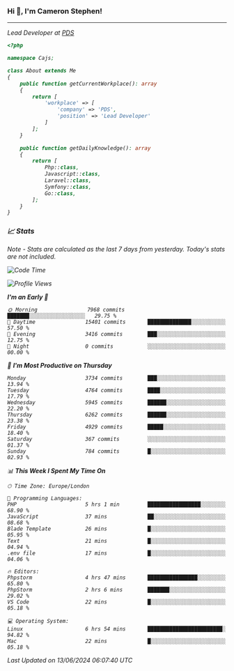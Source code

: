 ### Hi 👋, I'm Cameron Stephen!
<hr>
<p><em>Lead Developer at <a href="https://prindatasolutions.co.uk">PDS</a></p>


```php
<?php

namespace Cajs;

class About extends Me
{
    public function getCurrentWorkplace(): array
    {
        return [
            'workplace' => [
                'company' => 'PDS',
                'position' => 'Lead Developer'
            ]
        ];
    }

    public function getDailyKnowledge(): array
    {
        return [
            Php::class,
            Javascript::class,
            Laravel::class,
            Symfony::class,
            Go::class,
        ];
    }
}
```

### 📈 Stats
<p><em>Note - Stats are calculated as the last 7 days from yesterday. Today's stats are not included.</em></p>


<!--START_SECTION:waka-->
![Code Time](http://img.shields.io/badge/Code%20Time-3%2C841%20hrs%2025%20mins-blue)

![Profile Views](http://img.shields.io/badge/Profile%20Views-0-blue)

**I'm an Early 🐤** 

```text
🌞 Morning                7968 commits        ███████░░░░░░░░░░░░░░░░░░   29.75 % 
🌆 Daytime                15401 commits       ██████████████░░░░░░░░░░░   57.50 % 
🌃 Evening                3416 commits        ███░░░░░░░░░░░░░░░░░░░░░░   12.75 % 
🌙 Night                  0 commits           ░░░░░░░░░░░░░░░░░░░░░░░░░   00.00 % 
```
📅 **I'm Most Productive on Thursday** 

```text
Monday                   3734 commits        ███░░░░░░░░░░░░░░░░░░░░░░   13.94 % 
Tuesday                  4764 commits        ████░░░░░░░░░░░░░░░░░░░░░   17.79 % 
Wednesday                5945 commits        ██████░░░░░░░░░░░░░░░░░░░   22.20 % 
Thursday                 6262 commits        ██████░░░░░░░░░░░░░░░░░░░   23.38 % 
Friday                   4929 commits        █████░░░░░░░░░░░░░░░░░░░░   18.40 % 
Saturday                 367 commits         ░░░░░░░░░░░░░░░░░░░░░░░░░   01.37 % 
Sunday                   784 commits         █░░░░░░░░░░░░░░░░░░░░░░░░   02.93 % 
```


📊 **This Week I Spent My Time On** 

```text
🕑︎ Time Zone: Europe/London

💬 Programming Languages: 
PHP                      5 hrs 1 min         █████████████████░░░░░░░░   68.90 % 
JavaScript               37 mins             ██░░░░░░░░░░░░░░░░░░░░░░░   08.68 % 
Blade Template           26 mins             █░░░░░░░░░░░░░░░░░░░░░░░░   05.95 % 
Text                     21 mins             █░░░░░░░░░░░░░░░░░░░░░░░░   04.94 % 
.env file                17 mins             █░░░░░░░░░░░░░░░░░░░░░░░░   04.06 % 

🔥 Editors: 
Phpstorm                 4 hrs 47 mins       ████████████████░░░░░░░░░   65.80 % 
PhpStorm                 2 hrs 6 mins        ███████░░░░░░░░░░░░░░░░░░   29.02 % 
VS Code                  22 mins             █░░░░░░░░░░░░░░░░░░░░░░░░   05.18 % 

💻 Operating System: 
Linux                    6 hrs 54 mins       ████████████████████████░   94.82 % 
Mac                      22 mins             █░░░░░░░░░░░░░░░░░░░░░░░░   05.18 % 
```


 Last Updated on 13/06/2024 06:07:40 UTC
<!--END_SECTION:waka-->
